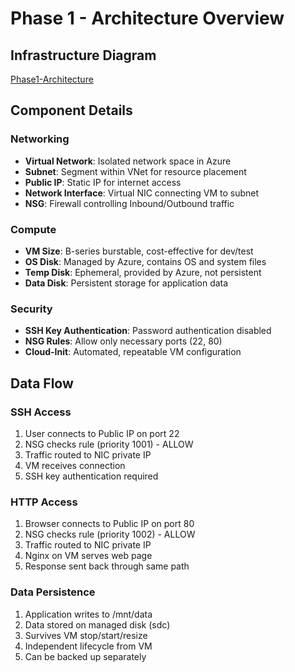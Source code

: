 # Phase 1 - Architecture Overview

## Infrastructure Diagram

[Phase1-Architecture](./architecture-diagrams/phase1-architecture.png)

## Component Details

### Networking
- **Virtual Network**: Isolated network space in Azure
- **Subnet**: Segment within VNet for resource placement
- **Public IP**: Static IP for internet access
- **Network Interface**: Virtual NIC connecting VM to subnet
- **NSG**: Firewall controlling Inbound/Outbound traffic

### Compute
- **VM Size**: B-series burstable, cost-effective for dev/test
- **OS Disk**: Managed by Azure, contains OS and system files
- **Temp Disk**: Ephemeral, provided by Azure, not persistent
- **Data Disk**: Persistent storage for application data

### Security
- **SSH Key Authentication**: Password authentication disabled
- **NSG Rules**: Allow only necessary ports (22, 80)
- **Cloud-Init**: Automated, repeatable VM configuration

## Data Flow

### SSH Access
1. User connects to Public IP on port 22
2. NSG checks rule (priority 1001) - ALLOW
3. Traffic routed to NIC private IP
4. VM receives connection
5. SSH key authentication required

### HTTP Access
1. Browser connects to Public IP on port 80
2. NSG checks rule (priority 1002) - ALLOW
3. Traffic routed to NIC private IP
4. Nginx on VM serves web page
5. Response sent back through same path

### Data Persistence
1. Application writes to /mnt/data
2. Data stored on managed disk (sdc)
3. Survives VM stop/start/resize
4. Independent lifecycle from VM
5. Can be backed up separately